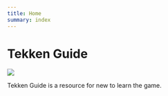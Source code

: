 ```yaml
---
title: Home
summary: index
---
```

# Tekken Guide

![](/images/tekken-7-logo.png)

Tekken Guide is a resource for new to learn the game.

##
